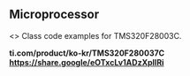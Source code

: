 ## Microprocessor
<<Microprocessor>> Class code examples for TMS320F28003C.

**ti.com/product/ko-kr/TMS320F280037C https://share.google/eOTxcLv1ADzXpllRi**

